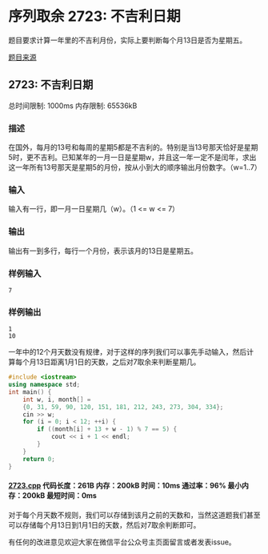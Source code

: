 # 序列取余 2723: 不吉利日期

题目要求计算一年里的不吉利月份，实际上要判断每个月13日是否为星期五。

[题目来源](http://bailian.openjudge.cn/practice/2723/)

## 2723: 不吉利日期

总时间限制: 1000ms    内存限制: 65536kB

### 描述

在国外，每月的13号和每周的星期5都是不吉利的。特别是当13号那天恰好是星期5时，更不吉利。已知某年的一月一日是星期w，并且这一年一定不是闰年，求出这一年所有13号那天是星期5的月份，按从小到大的顺序输出月份数字。（w=1..7）

### 输入

输入有一行，即一月一日星期几（w）。（1 <= w <= 7）

### 输出

输出有一到多行，每行一个月份，表示该月的13日是星期五。

### 样例输入
```
7
```
### 样例输出
```
1
10
```
一年中的12个月天数没有规律，对于这样的序列我们可以事先手动输入，然后计算每个月13日距离1月1日的天数，之后对7取余来判断星期几。
```cpp
#include <iostream>
using namespace std;
int main() {
	int w, i, month[] = 
	{0, 31, 59, 90, 120, 151, 181, 212, 243, 273, 304, 334};
	cin >> w;
	for (i = 0; i < 12; ++i) {
		if ((month[i] + 13 + w - 1) % 7 == 5) {
			cout << i + 1 << endl;
		}
	}
	return 0;
}
```
#### [2723.cpp](/Code/2700-2799/2723.cpp) 代码长度：261B 内存：200kB 时间：10ms 通过率：96% 最小内存：200kB  最短时间：0ms

对于每个月天数不规则，我们可以存储到该月之前的天数和，当然这道题我们甚至可以存储每个月13日到1月1日的天数，然后对7取余判断即可。

有任何的改进意见欢迎大家在微信平台公众号主页面留言或者发表issue。
